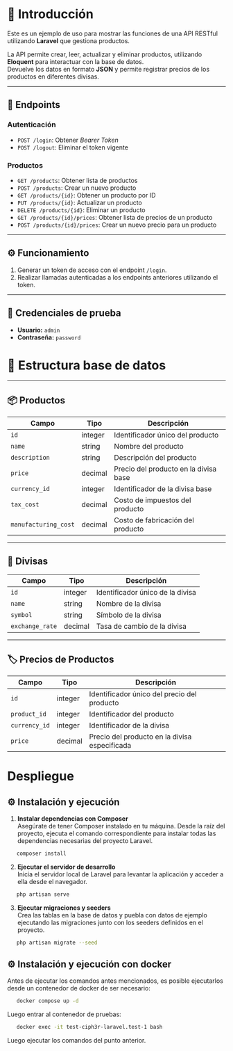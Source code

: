 # 📘 Introducción

Este es un ejemplo de uso para mostrar las funciones de una API RESTful utilizando **Laravel** que gestiona productos.

La API permite crear, leer, actualizar y eliminar productos, utilizando **Eloquent** para interactuar con la base de datos.  
Devuelve los datos en formato **JSON** y permite registrar precios de los productos en diferentes divisas.

---

## 🔐 Endpoints

### Autenticación

- `POST /login`: Obtener *Bearer Token*
- `POST /logout`: Eliminar el token vigente

### Productos

- `GET /products`: Obtener lista de productos
- `POST /products`: Crear un nuevo producto
- `GET /products/{id}`: Obtener un producto por ID
- `PUT /products/{id}`: Actualizar un producto
- `DELETE /products/{id}`: Eliminar un producto
- `GET /products/{id}/prices`: Obtener lista de precios de un producto
- `POST /products/{id}/prices`: Crear un nuevo precio para un producto

---

## ⚙️ Funcionamiento

1. Generar un token de acceso con el endpoint `/login`.
2. Realizar llamadas autenticadas a los endpoints anteriores utilizando el token.

---

## 👤 Credenciales de prueba

- **Usuario:** `admin`
- **Contraseña:** `password`


# 🧩 Estructura base de datos

---

## 📦 Productos

| Campo              | Tipo     | Descripción                                |
|--------------------|----------|--------------------------------------------|
| `id`               | integer  | Identificador único del producto           |
| `name`             | string   | Nombre del producto                        |
| `description`      | string   | Descripción del producto                   |
| `price`            | decimal  | Precio del producto en la divisa base      |
| `currency_id`      | integer  | Identificador de la divisa base            |
| `tax_cost`         | decimal  | Costo de impuestos del producto            |
| `manufacturing_cost` | decimal | Costo de fabricación del producto         |

---

## 💱 Divisas

| Campo          | Tipo     | Descripción                          |
|----------------|----------|--------------------------------------|
| `id`           | integer  | Identificador único de la divisa     |
| `name`         | string   | Nombre de la divisa                  |
| `symbol`       | string   | Símbolo de la divisa                 |
| `exchange_rate`| decimal  | Tasa de cambio de la divisa          |

---

## 🏷️ Precios de Productos

| Campo         | Tipo     | Descripción                                       |
|---------------|----------|---------------------------------------------------|
| `id`          | integer  | Identificador único del precio del producto       |
| `product_id`  | integer  | Identificador del producto                        |
| `currency_id` | integer  | Identificador de la divisa                        |
| `price`       | decimal  | Precio del producto en la divisa especificada     |

# Despliegue

## ⚙️ Instalación y ejecución

1. **Instalar dependencias con Composer**  
   Asegúrate de tener Composer instalado en tu máquina. Desde la raíz del proyecto, ejecuta el comando correspondiente para instalar todas las dependencias necesarias del proyecto Laravel.

```bash
   composer install
```

2. **Ejecutar el servidor de desarrollo**  
   Inicia el servidor local de Laravel para levantar la aplicación y acceder a ella desde el navegador.

```bash
   php artisan serve
```

3. **Ejecutar migraciones y seeders**  
   Crea las tablas en la base de datos y puebla con datos de ejemplo ejecutando las migraciones junto con los seeders definidos en el proyecto.

```bash
   php artisan migrate --seed
```

## ⚙️ Instalación y ejecución con docker

Antes de ejecutar los comandos antes mencionados, es posible ejecutarlos desde un contenedor de docker de ser necesario:

```bash
   docker compose up -d
```

Luego entrar al contenedor de pruebas:

```bash
   docker exec -it test-ciph3r-laravel.test-1 bash
```

Luego ejecutar los comandos del punto anterior.
